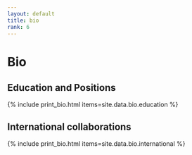 ```yaml
---
layout: default
title: bio
rank: 6
---
```


<div class="starter-template">
    <h1>Bio</h1>
</div>

<div class="row">
  <h2><span class="text-primary">Education and Positions</span></h2>
  {% include print_bio.html items=site.data.bio.education %}
</div>

<div class="row">
  <h2><span class="text-primary">International collaborations</span></h2>
  {% include print_bio.html items=site.data.bio.international %}
</div>
